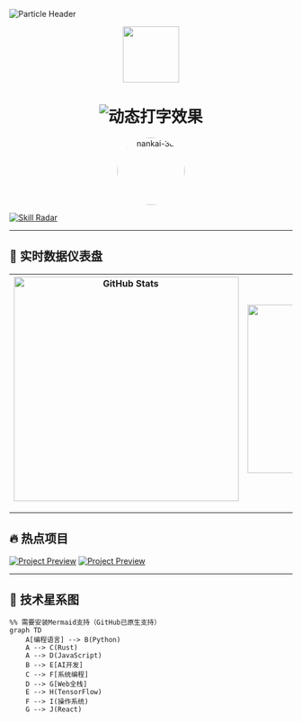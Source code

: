 <!-- 动态粒子背景（需托管SVG文件） -->
![Particle Header](https://github.com/LoveGump/LoveGump/blob/main/particle-banner.svg)

<!-- 3D卡片式自我介绍 -->
<div align="center">
  <a href="https://threejs.org/">
    <img src="https://modelviewer.dev/shared-assets/icons/threejs.svg" width="100">
  </a>
  <h1> 
    <img src="https://readme-typing-svg.demolab.com?font=Fira+Code&weight=600&size=30&duration=4000&pause=1000&color=43D9AD&center=true&vCenter=true&width=435&lines=echo+%22Hello+World%22;南开大学CS'23;全栈开发者;AI+Enthusiast" alt="动态打字效果" />
  </h1>

  <!-- 3D校徽旋转 -->
  <img src="https://cdn.jsdelivr.net/gh/你的ID/你的仓库/nankai-3d.glb" alt="nankai-3d" style="height: 120px; border-radius: 50%;" loading="lazy"/>
</div>

<!-- 动态技能雷达图 -->
[![Skill Radar](https://skillicons.dev/icons?i=py,tensorflow,react,rust,aws,linux&theme=dark&perline=6)](https://skillicons.dev)

---

## 🚀 实时数据仪表盘
<!-- 可交互数据面板 -->
| <a href="https://github.com/你的ID"><img src="https://denvercoder1-github-readme-stats.vercel.app/api?username=你的ID&show_icons=true&count_private=true&theme=react" alt="GitHub Stats" width="400"/></a> | <a href="https://leetcode.com/你的ID/"><img src="https://leetcard.jacoblin.cool/你的ID?theme=dark&font=Karma&ext=contest" alt="LeetCode Stats" width="300"/></a> |
| ------------- | ------------- |

---

## 🔥 热点项目
<!-- 带动态预览的项目卡片 -->
[![Project Preview](https://github-readme-stats.vercel.app/api/pin/?username=你的ID&repo=项目仓库名&theme=vision-friendly-dark)](https://github.com/你的ID/项目仓库名)
[![Project Preview](https://github-readme-stats.vercel.app/api/pin/?username=你的ID&repo=项目仓库名&theme=vision-friendly-dark)](https://github.com/你的ID/项目仓库名)

---

## 🌌 技术星系图
```mermaid
%% 需要安装Mermaid支持（GitHub已原生支持）
graph TD
    A[编程语言] --> B(Python)
    A --> C(Rust)
    A --> D(JavaScript)
    B --> E[AI开发]
    C --> F[系统编程]
    D --> G[Web全栈]
    E --> H(TensorFlow)
    F --> I(操作系统)
    G --> J(React)
